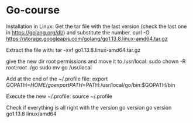 # Go-course
Installation in Linux:
Get the tar file with the last version (check the last one in https://golang.org/dl/) and substitute the number.
curl -O https://storage.googleapis.com/golang/go1.13.8.linux-amd64.tar.gz

Extract the file with:
tar -xvf go1.13.8.linux-amd64.tar.gz 

give the new dir root permissions and move it to /usr/local:
sudo chown -R root:root ./go
sudo mv go /usr/local

Add at the end of the ~/.profile file:
export GOPATH=$HOME/go
export PATH=$PATH:/usr/local/go/bin:$GOPATH/bin

Execute the new ~/.profile:
source ~/.profile

Check if everything is all right with the version
go version
go version go1.13.8 linux/amd64
